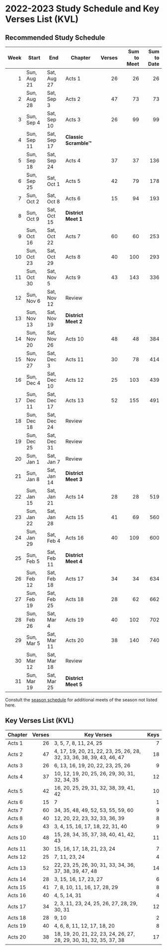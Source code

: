 <!-- docs:hide_top_photo -->

# 2022-2023 Study Schedule and Key Verses List (KVL)

## Recommended Study Schedule

| Week | Start       | End         | Chapter | Verses | Sum to Meet | Sum to Date |
|-----:|-------------|-------------|---------|-------:|------------:|------------:|
|    1 | Sun, Aug 21 | Sat, Aug 27 | Acts 1  |     26 |          26 |          26 |
|    2 | Sun, Aug 28 | Sat, Sep 3  | Acts 2  |     47 |          73 |          73 |
|    3 | Sun, Sep 4  | Sat, Sep 10 | Acts 3  |     26 |          99 |          99 |
|    4 | Sun, Sep 11 | Sat, Sep 17 | **Classic Scramble™**                        ||||
|    5 | Sun, Sep 18 | Sat, Sep 24 | Acts 4  |     37 |          37 |         136 |
|    6 | Sun, Sep 25 | Sat, Oct 1  | Acts 5  |     42 |          79 |         178 |
|    7 | Sun, Oct 2  | Sat, Oct 8  | Acts 6  |     15 |          94 |         193 |
|    8 | Sun, Oct 9  | Sat, Oct 15 | **District Meet 1**                          ||||
|    9 | Sun, Oct 16 | Sat, Oct 22 | Acts 7  |     60 |          60 |         253 |
|   10 | Sun, Oct 23 | Sat, Oct 29 | Acts 8  |     40 |         100 |         293 |
|   11 | Sun, Oct 30 | Sat, Nov 5  | Acts 9  |     43 |         143 |         336 |
|   12 | Sun, Nov 6  | Sat, Nov 12 | Review                                       ||||
|   13 | Sun, Nov 13 | Sat, Nov 19 | **District Meet 2**                          ||||
|   14 | Sun, Nov 20 | Sat, Nov 26 | Acts 10 |     48 |          48 |         384 |
|   15 | Sun, Nov 27 | Sat, Dec 3  | Acts 11 |     30 |          78 |         414 |
|   16 | Sun, Dec 4  | Sat, Dec 10 | Acts 12 |     25 |         103 |         439 |
|   17 | Sun, Dec 11 | Sat, Dec 17 | Acts 13 |     52 |         155 |         491 |
|   18 | Sun, Dec 18 | Sat, Dec 24 | Review                                       ||||
|   19 | Sun, Dec 25 | Sat, Dec 31 | Review                                       ||||
|   20 | Sun, Jan 1  | Sat, Jan 7  | Review                                       ||||
|   21 | Sun, Jan 8  | Sat, Jan 14 | **District Meet 3**                          ||||
|   22 | Sun, Jan 15 | Sat, Jan 21 | Acts 14 |     28 |          28 |         519 |
|   23 | Sun, Jan 22 | Sat, Jan 28 | Acts 15 |     41 |          69 |         560 |
|   24 | Sun, Jan 29 | Sat, Feb 4  | Acts 16 |     40 |         109 |         600 |
|   25 | Sun, Feb 5  | Sat, Feb 11 | **District Meet 4**                          ||||
|   26 | Sun, Feb 12 | Sat, Feb 18 | Acts 17 |     34 |          34 |         634 |
|   27 | Sun, Feb 19 | Sat, Feb 25 | Acts 18 |     28 |          62 |         662 |
|   28 | Sun, Feb 26 | Sat, Mar 4  | Acts 19 |     40 |         102 |         702 |
|   29 | Sun, Mar 5  | Sat, Mar 11 | Acts 20 |     38 |         140 |         740 |
|   30 | Sun, Mar 12 | Sat, Mar 18 | Review                                       ||||
|   31 | Sun, Mar 19 | Sat, Mar 25 | **District Meet 5**                          ||||

Constult the [season schedule](season_schedule.md) for additional meets of the
season not listed here.

## Key Verses List (KVL)

| Chapter | Verses | Key Verses                                                            | Keys |
|---------|-------:|-----------------------------------------------------------------------|-----:|
| Acts 1  |     26 | 3, 5, 7, 8, 11, 24, 25                                                |    7 |
| Acts 2  |     47 | 4, 17, 19, 20, 21, 22, 23, 25, 26, 28, 32, 33, 36, 38, 39, 43, 46, 47 |   18 |
| Acts 3  |     26 | 6, 13, 16, 19, 20, 22, 23, 25, 26                                     |    9 |
| Acts 4  |     37 | 10, 12, 19, 20, 25, 26, 29, 30, 31, 32, 34, 35                        |   12 |
| Acts 5  |     42 | 16, 20, 25, 29, 31, 32, 38, 39, 41, 42                                |   10 |
| Acts 6  |     15 | 7                                                                     |    1 |
| Acts 7  |     60 | 34, 35, 48, 49, 52, 53, 55, 59, 60                                    |    9 |
| Acts 8  |     40 | 12, 20, 22, 23, 32, 33, 36, 39                                        |    8 |
| Acts 9  |     43 | 3, 4, 15, 16, 17, 18, 22, 31, 40                                      |    9 |
| Acts 10 |     48 | 15, 28, 34, 35, 37, 38, 40, 41, 42, 43                                |   11 |
| Acts 11 |     30 | 15, 16, 17, 18, 21, 23, 24                                            |    7 |
| Acts 12 |     25 | 7, 11, 23, 24                                                         |    4 |
| Acts 13 |     52 | 22, 23, 25, 26, 30, 31, 33, 34, 36, 37, 38, 39, 47, 48                |   14 |
| Acts 14 |     28 | 3, 15, 16, 17, 23, 27                                                 |    6 |
| Acts 15 |     41 | 7, 8, 10, 11, 16, 17, 28, 29                                          |    8 |
| Acts 16 |     40 | 4, 5, 14, 31                                                          |    4 |
| Acts 17 |     34 | 2, 3, 11, 23, 24, 25, 26, 27, 28, 29, 30, 31                          |   12 |
| Acts 18 |     28 | 9, 10                                                                 |    2 |
| Acts 19 |     40 | 4, 6, 8, 11, 12, 17, 18, 20                                           |    8 |
| Acts 20 |     38 | 18, 19, 20, 21, 22, 23, 24, 26, 27, 28, 29, 30, 31, 32, 35, 37, 38    |   17 |
